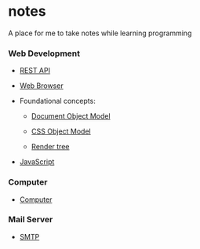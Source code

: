 # notes
A place for me to take notes while learning programming


### Web Development
* [REST API](topics/rest-api.md)

* [Web Browser](topics/web-browser.md)

* Foundational concepts:

  * [Document Object Model](topics/dom.md)
  
  * [CSS Object Model](topics/CSSOM.md)
  
  * [Render tree](topics/render-tree.md)

* [JavaScript](topics/javascript.md)

### Computer
* [Computer](topics/computer.md)

### Mail Server
* [SMTP](topics/smtp.md)
